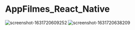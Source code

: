 # AppFilmes_React_Native
![screenshot-1631720609252](https://user-images.githubusercontent.com/40214696/133468477-20a02750-c62b-458b-8b04-ad2152738b12.png)
![screenshot-1631720638209](https://user-images.githubusercontent.com/40214696/133468481-64ae927b-5d50-4fcc-a284-a8dbe8e491f5.png)
